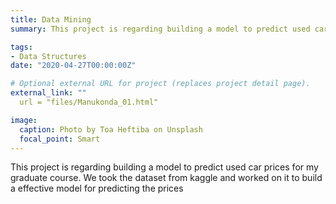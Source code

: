 ```yaml
---
title: Data Mining
summary: This project is regarding building a model to predict used car prices for my graduate course. We took the dataset from kaggle and worked on it to build a effective model for predicting the prices.

tags:
- Data Structures 
date: "2020-04-27T00:00:00Z"

# Optional external URL for project (replaces project detail page).
external_link: ""
  url = "files/Manukonda_01.html"

image:
  caption: Photo by Toa Heftiba on Unsplash
  focal_point: Smart
---
```


This project is regarding building a model to predict used car prices for my graduate course. We took the dataset from kaggle and worked on it to build a effective model for predicting the prices
